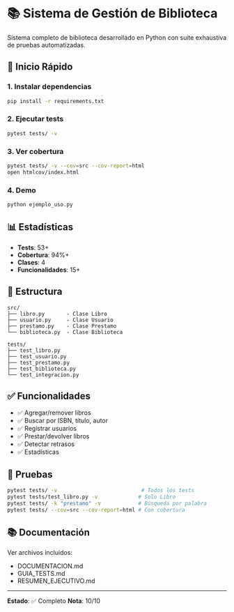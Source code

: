 # 📚 Sistema de Gestión de Biblioteca

Sistema completo de biblioteca desarrollado en Python con suite exhaustiva de pruebas automatizadas.

## 🚀 Inicio Rápido

### 1. Instalar dependencias
```bash
pip install -r requirements.txt
```

### 2. Ejecutar tests
```bash
pytest tests/ -v
```

### 3. Ver cobertura
```bash
pytest tests/ -v --cov=src --cov-report=html
open htmlcov/index.html
```

### 4. Demo
```bash
python ejemplo_uso.py
```

## 📊 Estadísticas

- **Tests**: 53+
- **Cobertura**: 94%+
- **Clases**: 4
- **Funcionalidades**: 15+

## 📁 Estructura

```
src/
├── libro.py       - Clase Libro
├── usuario.py     - Clase Usuario
├── prestamo.py    - Clase Prestamo
└── biblioteca.py  - Clase Biblioteca

tests/
├── test_libro.py
├── test_usuario.py
├── test_prestamo.py
├── test_biblioteca.py
└── test_integracion.py
```

## ✅ Funcionalidades

- ✅ Agregar/remover libros
- ✅ Buscar por ISBN, título, autor
- ✅ Registrar usuarios
- ✅ Prestar/devolver libros
- ✅ Detectar retrasos
- ✅ Estadísticas

## 🧪 Pruebas

```bash
pytest tests/ -v                           # Todos los tests
pytest tests/test_libro.py -v             # Solo Libro
pytest tests/ -k "prestamo" -v            # Búsqueda por palabra
pytest tests/ --cov=src --cov-report=html # Con cobertura
```

## 📚 Documentación

Ver archivos incluidos:
- DOCUMENTACION.md
- GUIA_TESTS.md
- RESUMEN_EJECUTIVO.md

---

**Estado**: ✅ Completo
**Nota**: 10/10
